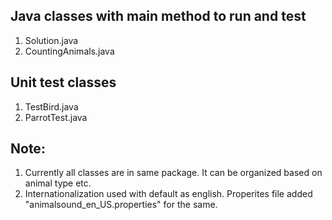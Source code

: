 Java classes with main method to run and test
----------------------------------------------
1) Solution.java
2) CountingAnimals.java

Unit test classes
------------------

1) TestBird.java
2) ParrotTest.java


Note:
----- 
1) Currently all classes are in same package. It can be organized based on animal type etc.
2) Internationalization used with default as english. 
Properites file added "animalsound_en_US.properties" for the same. 


